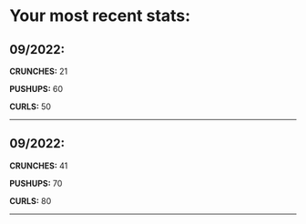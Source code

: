 # Your most recent stats:

## 09/2022:
**CRUNCHES:** 21

**PUSHUPS:** 60

**CURLS:** 50

---------

## 09/2022:
**CRUNCHES:** 41

**PUSHUPS:** 70

**CURLS:** 80

---------
